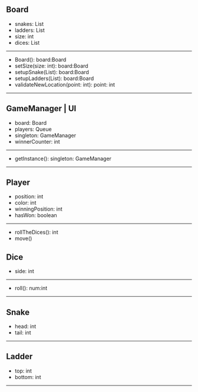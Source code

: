 Board
---------------
+ snakes: List<Snakes>
+ ladders: List<Ladders>
+ size: int
+ dices: List<Dice>
-----------------------
+ Board(): board:Board
+ setSize(size: int): board:Board
+ setupSnake(List<Snakes>): board:Board
+ setupLadders(List<Ladders>): board:Board
+ validateNewLocation(point: int): point: int
------------------------------------------


GameManager | UI
---------------------
+ board: Board
+ players: Queue<Player>
+ singleton: GameManager
+ winnerCounter: int
---------------------
+ getInstance(): singleton: GameManager
-----------------------


Player
--------------------
+ position: int
+ color: int
+ winningPosition: int
+ hasWon: boolean
---------------------
+ rollTheDices(): int
+ move()



Dice
--------------
- side: int
----------------
+ roll(): num:int
----------------

Snake
------------------------
+ head: int
+ tail: int
-----------------------

Ladder
------------------------
+ top: int
+ bottom: int
-----------------------

